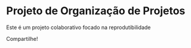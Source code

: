 # Projeto de Organização de Projetos

Este é um projeto colaborativo focado na reprodutibilidade

Compartilhe!

